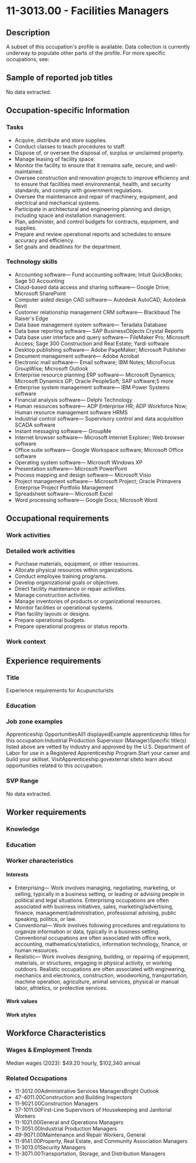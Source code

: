 # 11-3013.00 - Facilities Managers

## Description
A subset of this occupation's profile is available. Data collection is currently underway to populate other parts of the profile. For more specific occupations, see:

## Sample of reported job titles
No data extracted.

## Occupation-specific Information
### Tasks
- Acquire, distribute and store supplies.
- Conduct classes to teach procedures to staff.
- Dispose of, or oversee the disposal of, surplus or unclaimed property.
- Manage leasing of facility space.
- Monitor the facility to ensure that it remains safe, secure, and well-maintained.
- Oversee construction and renovation projects to improve efficiency and to ensure that facilities meet environmental, health, and security standards, and comply with government regulations.
- Oversee the maintenance and repair of machinery, equipment, and electrical and mechanical systems.
- Participate in architectural and engineering planning and design, including space and installation management.
- Plan, administer, and control budgets for contracts, equipment, and supplies.
- Prepare and review operational reports and schedules to ensure accuracy and efficiency.
- Set goals and deadlines for the department.

### Technology skills
- Accounting software— Fund accounting software; Intuit QuickBooks; Sage 50 Accounting
- Cloud-based data access and sharing software— Google Drive; Microsoft SharePoint
- Computer aided design CAD software— Autodesk AutoCAD; Autodesk Revit
- Customer relationship management CRM software— Blackbaud The Raiser's Edge
- Data base management system software— Teradata Database
- Data base reporting software— SAP BusinessObjects Crystal Reports
- Data base user interface and query software— FileMaker Pro; Microsoft Access; Sage 300 Construction and Real Estate; Yardi software
- Desktop publishing software— Adobe PageMaker; Microsoft Publisher
- Document management software— Adobe Acrobat
- Electronic mail software— Email software; IBM Notes; MicroFocus GroupWise; Microsoft Outlook
- Enterprise resource planning ERP software— Microsoft Dynamics; Microsoft Dynamics GP; Oracle PeopleSoft; SAP software;5 more
- Enterprise system management software— IBM Power Systems software
- Financial analysis software— Delphi Technology
- Human resources software— ADP Enterprise HR; ADP Workforce Now; Human resource management software HRMS
- Industrial control software— Supervisory control and data acquisition SCADA software
- Instant messaging software— GroupMe
- Internet browser software— Microsoft Internet Explorer; Web browser software
- Office suite software— Google Workspace software; Microsoft Office software
- Operating system software— Microsoft Windows XP
- Presentation software— Microsoft PowerPoint
- Process mapping and design software— Microsoft Visio
- Project management software— Microsoft Project; Oracle Primavera Enterprise Project Portfolio Management
- Spreadsheet software— Microsoft Excel
- Word processing software— Google Docs; Microsoft Word

## Occupational requirements
### Work activities


### Detailed work activities
- Purchase materials, equipment, or other resources.
- Allocate physical resources within organizations.
- Conduct employee training programs.
- Develop organizational goals or objectives.
- Direct facility maintenance or repair activities.
- Manage construction activities.
- Manage inventories of products or organizational resources.
- Monitor facilities or operational systems.
- Plan facility layouts or designs.
- Prepare operational budgets.
- Prepare operational progress or status reports.

### Work context


## Experience requirements
### Title
Experience requirements for Acupuncturists

### Education


### Job zone examples
Apprenticeship OpportunitiesAll1 displayedExample apprenticeship titles for this occupation:Industrial Production Supervisor (Manager)Specific title(s) listed above are vetted by industry and approved by the U.S. Department of Labor for use in a Registered Apprenticeship Program.Start your career and build your skillset. VisitApprenticeship.govexternal siteto learn about opportunities related to this occupation.

### SVP Range
No data extracted.

## Worker requirements
### Knowledge


### Education


### Worker characteristics
#### Interests
- Enterprising— Work involves managing, negotiating, marketing, or selling, typically in a business setting, or leading or advising people in political and legal situations. Enterprising occupations are often associated with business initiatives, sales, marketing/advertising, finance, management/administration, professional advising, public speaking, politics, or law.
- Conventional— Work involves following procedures and regulations to organize information or data, typically in a business setting. Conventional occupations are often associated with office work, accounting, mathematics/statistics, information technology, finance, or human resources.
- Realistic— Work involves designing, building, or repairing of equipment, materials, or structures, engaging in physical activity, or working outdoors. Realistic occupations are often associated with engineering, mechanics and electronics, construction, woodworking, transportation, machine operation, agriculture, animal services, physical or manual labor, athletics, or protective services.

#### Work values


#### Work styles


## Workforce Characteristics
### Wages & Employment Trends
Median wages (2023): $49.20 hourly, $102,340 annual

### Related Occupations
- 11-3012.00Administrative Services ManagersBright Outlook
- 47-4011.00Construction and Building Inspectors
- 11-9021.00Construction Managers
- 37-1011.00First-Line Supervisors of Housekeeping and Janitorial Workers
- 11-1021.00General and Operations Managers
- 11-3051.00Industrial Production Managers
- 49-9071.00Maintenance and Repair Workers, General
- 11-9141.00Property, Real Estate, and Community Association Managers
- 11-3013.01Security Managers
- 11-3071.00Transportation, Storage, and Distribution Managers